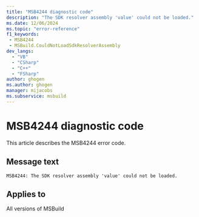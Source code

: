 ```yaml
---
title: "MSB4244 diagnostic code"
description: "The SDK resolver assembly 'value' could not be loaded."
ms.date: 12/06/2024
ms.topic: "error-reference"
f1_keywords:
 - MSB4244
 - MSBuild.CouldNotLoadSdkResolverAssembly
dev_langs:
  - "VB"
  - "CSharp"
  - "C++"
  - "FSharp"
author: ghogen
ms.author: ghogen
manager: mijacobs
ms.subservice: msbuild
---
```


# MSB4244 diagnostic code

<!-- :::ErrorDefinitionDescription::: -->
<!-- :::editable-content name="introDescription"::: -->
This article describes the MSB4244 error code.
<!-- :::editable-content-end::: -->

## Message text

```output
MSB4244: The SDK resolver assembly 'value' could not be loaded.
```

<!-- :::editable-content name="postOutputDescription"::: -->
<!--
{StrBegin="MSB4244: "}
-->
<!-- :::editable-content-end::: -->
<!-- :::ErrorDefinitionDescription-end::: -->

## Applies to

All versions of MSBuild
